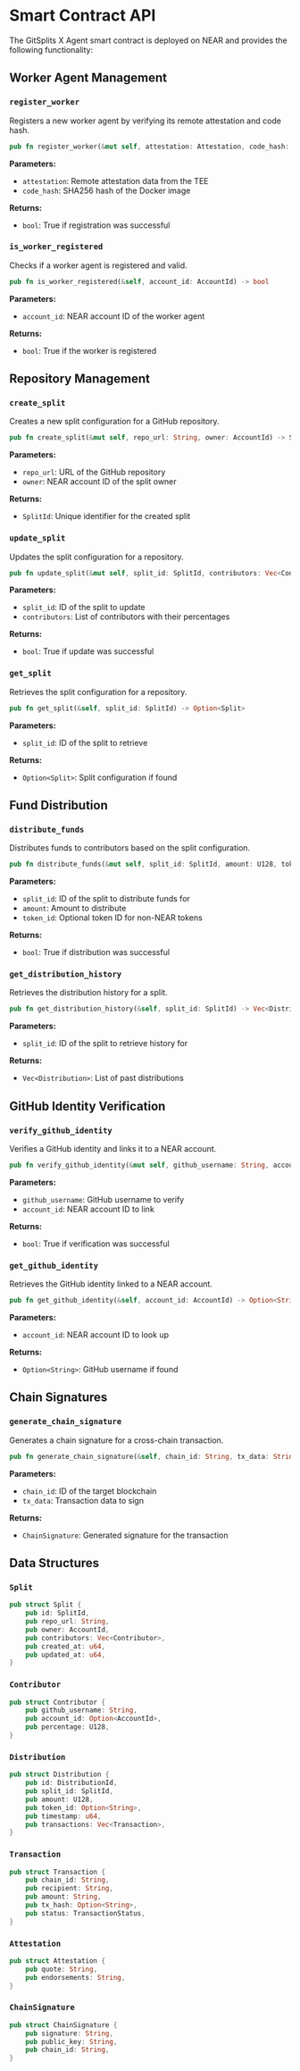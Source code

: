# Smart Contract API

The GitSplits X Agent smart contract is deployed on NEAR and provides the following functionality:

## Worker Agent Management

### `register_worker`

Registers a new worker agent by verifying its remote attestation and code hash.

```rust
pub fn register_worker(&mut self, attestation: Attestation, code_hash: String) -> bool
```

**Parameters:**
- `attestation`: Remote attestation data from the TEE
- `code_hash`: SHA256 hash of the Docker image

**Returns:**
- `bool`: True if registration was successful

### `is_worker_registered`

Checks if a worker agent is registered and valid.

```rust
pub fn is_worker_registered(&self, account_id: AccountId) -> bool
```

**Parameters:**
- `account_id`: NEAR account ID of the worker agent

**Returns:**
- `bool`: True if the worker is registered

## Repository Management

### `create_split`

Creates a new split configuration for a GitHub repository.

```rust
pub fn create_split(&mut self, repo_url: String, owner: AccountId) -> SplitId
```

**Parameters:**
- `repo_url`: URL of the GitHub repository
- `owner`: NEAR account ID of the split owner

**Returns:**
- `SplitId`: Unique identifier for the created split

### `update_split`

Updates the split configuration for a repository.

```rust
pub fn update_split(&mut self, split_id: SplitId, contributors: Vec<Contributor>) -> bool
```

**Parameters:**
- `split_id`: ID of the split to update
- `contributors`: List of contributors with their percentages

**Returns:**
- `bool`: True if update was successful

### `get_split`

Retrieves the split configuration for a repository.

```rust
pub fn get_split(&self, split_id: SplitId) -> Option<Split>
```

**Parameters:**
- `split_id`: ID of the split to retrieve

**Returns:**
- `Option<Split>`: Split configuration if found

## Fund Distribution

### `distribute_funds`

Distributes funds to contributors based on the split configuration.

```rust
pub fn distribute_funds(&mut self, split_id: SplitId, amount: U128, token_id: Option<String>) -> bool
```

**Parameters:**
- `split_id`: ID of the split to distribute funds for
- `amount`: Amount to distribute
- `token_id`: Optional token ID for non-NEAR tokens

**Returns:**
- `bool`: True if distribution was successful

### `get_distribution_history`

Retrieves the distribution history for a split.

```rust
pub fn get_distribution_history(&self, split_id: SplitId) -> Vec<Distribution>
```

**Parameters:**
- `split_id`: ID of the split to retrieve history for

**Returns:**
- `Vec<Distribution>`: List of past distributions

## GitHub Identity Verification

### `verify_github_identity`

Verifies a GitHub identity and links it to a NEAR account.

```rust
pub fn verify_github_identity(&mut self, github_username: String, account_id: AccountId) -> bool
```

**Parameters:**
- `github_username`: GitHub username to verify
- `account_id`: NEAR account ID to link

**Returns:**
- `bool`: True if verification was successful

### `get_github_identity`

Retrieves the GitHub identity linked to a NEAR account.

```rust
pub fn get_github_identity(&self, account_id: AccountId) -> Option<String>
```

**Parameters:**
- `account_id`: NEAR account ID to look up

**Returns:**
- `Option<String>`: GitHub username if found

## Chain Signatures

### `generate_chain_signature`

Generates a chain signature for a cross-chain transaction.

```rust
pub fn generate_chain_signature(&self, chain_id: String, tx_data: String) -> ChainSignature
```

**Parameters:**
- `chain_id`: ID of the target blockchain
- `tx_data`: Transaction data to sign

**Returns:**
- `ChainSignature`: Generated signature for the transaction

## Data Structures

### `Split`

```rust
pub struct Split {
    pub id: SplitId,
    pub repo_url: String,
    pub owner: AccountId,
    pub contributors: Vec<Contributor>,
    pub created_at: u64,
    pub updated_at: u64,
}
```

### `Contributor`

```rust
pub struct Contributor {
    pub github_username: String,
    pub account_id: Option<AccountId>,
    pub percentage: U128,
}
```

### `Distribution`

```rust
pub struct Distribution {
    pub id: DistributionId,
    pub split_id: SplitId,
    pub amount: U128,
    pub token_id: Option<String>,
    pub timestamp: u64,
    pub transactions: Vec<Transaction>,
}
```

### `Transaction`

```rust
pub struct Transaction {
    pub chain_id: String,
    pub recipient: String,
    pub amount: String,
    pub tx_hash: Option<String>,
    pub status: TransactionStatus,
}
```

### `Attestation`

```rust
pub struct Attestation {
    pub quote: String,
    pub endorsements: String,
}
```

### `ChainSignature`

```rust
pub struct ChainSignature {
    pub signature: String,
    pub public_key: String,
    pub chain_id: String,
}
```
